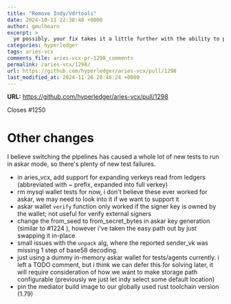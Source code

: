 ```yaml
---
title: "Remove Indy/Vdrtools"
date: 2024-10-11 22:38:48 +0000
author: gmulhearn
excerpt: >
  ye possibly. your fix takes it a little further with the ability to pass in a key. but maybe that could be a feature for another time. the core of the issue should be fixed
categories: hyperledger
tags: aries-vcx
comments_file: aries-vcx-pr-1298_comments
permalink: /aries-vcx/1298/
url: https://github.com/hyperledger/aries-vcx/pull/1298
last_modified_at: 2024-11-26 20:46:24 +0000
---
```



**URL:** https://github.com/hyperledger/aries-vcx/pull/1298

Closes #1250 

# Other changes
I believe switching the pipelines has caused a whole lot of new tests to run in askar mode, so there's plenty of new test failures.
* in aries_vcx, add support for expanding verkeys read from ledgers (abbreviated with ~ prefix, expanded into full verkey)
* rm mysql wallet tests for now, i don't believe these ever worked for askar, we may need to look into it if we want to support it
* askar wallet `verify` function only worked if the signer key is owned by the wallet; not useful for verify external signers
* change the from_seed to from_secret_bytes in askar key generation (similar to #1224 ), however i've taken the easy path out by just swapping it in-place
* small issues with the `unpack` alg, where the reported sender_vk was missing 1 step of base58 decoding.
* just using a dummy in-memory askar wallet for tests/agents currently. i left a TODO comment, but i think we can defer this for solving later, it will require consideration of how we want to make storage path configurable (previously we just let indy select some default location)
* pin the mediator build image to our globally used rust toolchain version (1.79)